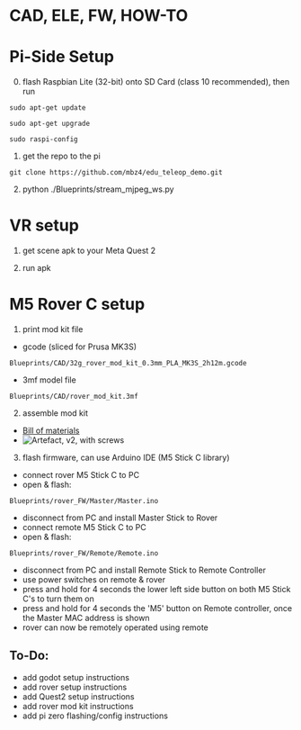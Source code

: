 # CAD, ELE, FW, HOW-TO

# Pi-Side Setup

0. flash Raspbian Lite (32-bit) onto SD Card (class 10 recommended), then run

`sudo apt-get update`

`sudo apt-get upgrade`

`sudo raspi-config`

1. get the repo to the pi

`git clone https://github.com/mbz4/edu_teleop_demo.git`

2. python ./Blueprints/stream_mjpeg_ws.py

# VR setup

1. get scene apk to your Meta Quest 2

2. run apk

# M5 Rover C setup

1. print mod kit file 

- gcode (sliced for Prusa MK3S)

`Blueprints/CAD/32g_rover_mod_kit_0.3mm_PLA_MK3S_2h12m.gcode` 

- 3mf model file

`Blueprints/CAD/rover_mod_kit.3mf`

2. assemble mod kit

 - [Bill of materials](/CAD/README.md)
 - ![Artefact, v2, with screws](/CAD/v2_w_screws.png)

3. flash firmware, can use Arduino IDE (M5 Stick C library)

- connect rover M5 Stick C to PC
- open & flash:

`Blueprints/rover_FW/Master/Master.ino`

- disconnect from PC and install Master Stick to Rover
- connect remote M5 Stick C to PC
- open & flash:

`Blueprints/rover_FW/Remote/Remote.ino`

- disconnect from PC and install Remote Stick to Remote Controller
- use power switches on remote & rover
- press and hold for 4 seconds the lower left side button on both M5 Stick C's to turn them on
- press and hold for 4 seconds the 'M5' button on Remote controller, once the Master MAC address is shown
- rover can now be remotely operated using remote

## To-Do:

- add godot setup instructions
- add rover setup instructions
- add Quest2 setup instructions
- add rover mod kit instructions
- add pi zero flashing/config instructions